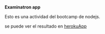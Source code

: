 **Examinatron app**

Esto es una actividad del bootcamp de nodejs.

se puede ver el resultado en [herokuApp](http://examinatron-miquel.herokuapp.com/)